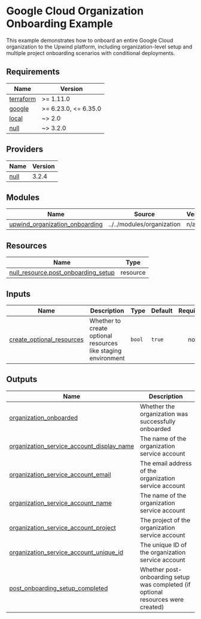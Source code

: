 # Google Cloud Organization Onboarding Example

This example demonstrates how to onboard an entire Google Cloud organization to the Upwind platform, including
organization-level setup and multiple project onboarding scenarios with conditional deployments.

<!-- BEGIN_TF_DOCS -->
## Requirements

| Name | Version |
|------|---------|
| <a name="requirement_terraform"></a> [terraform](#requirement\_terraform) | >= 1.11.0 |
| <a name="requirement_google"></a> [google](#requirement\_google) | >= 6.23.0, <= 6.35.0 |
| <a name="requirement_local"></a> [local](#requirement\_local) | ~> 2.0 |
| <a name="requirement_null"></a> [null](#requirement\_null) | ~> 3.2.0 |

## Providers

| Name | Version |
|------|---------|
| <a name="provider_null"></a> [null](#provider\_null) | 3.2.4 |

## Modules

| Name | Source | Version |
|------|--------|---------|
| <a name="module_upwind_organization_onboarding"></a> [upwind\_organization\_onboarding](#module\_upwind\_organization\_onboarding) | ../../modules/organization | n/a |

## Resources

| Name | Type |
|------|------|
| [null_resource.post_onboarding_setup](https://registry.terraform.io/providers/hashicorp/null/latest/docs/resources/resource) | resource |

## Inputs

| Name | Description | Type | Default | Required |
|------|-------------|------|---------|:--------:|
| <a name="input_create_optional_resources"></a> [create\_optional\_resources](#input\_create\_optional\_resources) | Whether to create optional resources like staging environment | `bool` | `true` | no |

## Outputs

| Name | Description |
|------|-------------|
| <a name="output_organization_onboarded"></a> [organization\_onboarded](#output\_organization\_onboarded) | Whether the organization was successfully onboarded |
| <a name="output_organization_service_account_display_name"></a> [organization\_service\_account\_display\_name](#output\_organization\_service\_account\_display\_name) | The name of the organization service account |
| <a name="output_organization_service_account_email"></a> [organization\_service\_account\_email](#output\_organization\_service\_account\_email) | The email address of the organization service account |
| <a name="output_organization_service_account_name"></a> [organization\_service\_account\_name](#output\_organization\_service\_account\_name) | The name of the organization service account |
| <a name="output_organization_service_account_project"></a> [organization\_service\_account\_project](#output\_organization\_service\_account\_project) | The project of the organization service account |
| <a name="output_organization_service_account_unique_id"></a> [organization\_service\_account\_unique\_id](#output\_organization\_service\_account\_unique\_id) | The unique ID of the organization service account |
| <a name="output_post_onboarding_setup_completed"></a> [post\_onboarding\_setup\_completed](#output\_post\_onboarding\_setup\_completed) | Whether post-onboarding setup was completed (if optional resources were created) |
<!-- END_TF_DOCS -->
